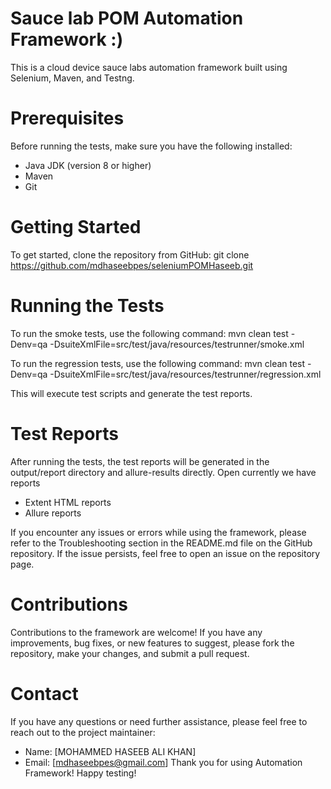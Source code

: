 # Sauce lab POM Automation Framework :)

This is a cloud device sauce labs automation framework built using Selenium, Maven, and Testng.

# Prerequisites

Before running the tests, make sure you have the following installed:

* Java JDK (version 8 or higher)
* Maven
* Git

# Getting Started

To get started, clone the repository from GitHub:
git clone https://github.com/mdhaseebpes/seleniumPOMHaseeb.git

# Running the Tests

To run the smoke tests, use the following command:
mvn clean test -Denv=qa -DsuiteXmlFile=src/test/java/resources/testrunner/smoke.xml


To run the regression tests, use the following command:
mvn clean test -Denv=qa -DsuiteXmlFile=src/test/java/resources/testrunner/regression.xml

This will execute test scripts and generate the test reports.

# Test Reports

After running the tests, the test reports will be generated in the output/report directory and allure-results directly. Open
currently we have reports 
* Extent HTML reports
* Allure reports


If you encounter any issues or errors while using the framework, please refer to the Troubleshooting section in the
README.md file on the GitHub repository. If the issue persists, feel free to open an issue on the repository page.

# Contributions

Contributions to the framework are welcome! If you have any improvements, bug fixes, or new features to suggest, please
fork the repository, make your changes, and submit a pull request.

# Contact
If you have any questions or need further assistance, please feel free to reach out to the project maintainer:

* Name: [MOHAMMED HASEEB ALI KHAN]
* Email: [mdhaseebpes@gmail.com]
  Thank you for using  Automation Framework! Happy testing!




